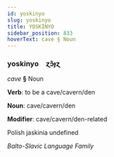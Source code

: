 ```yaml
---
id: yoskinyo
slug: yoskinyo
title: YOSKİNYO
sidebar_position: 833
hoverText: cave § Noun
---
```


### yoskinyo&emsp;<span kind="abugida">ɀ́ɔ̃ɟɀ</span>

*cave* **§** Noun

**Verb**: to be a cave/cavern/den

**Noun**: cave/cavern/den

**Modifier**: cave/cavern/den-related

Polish jaskinia undefined

*Balto-Slavic Language Family*